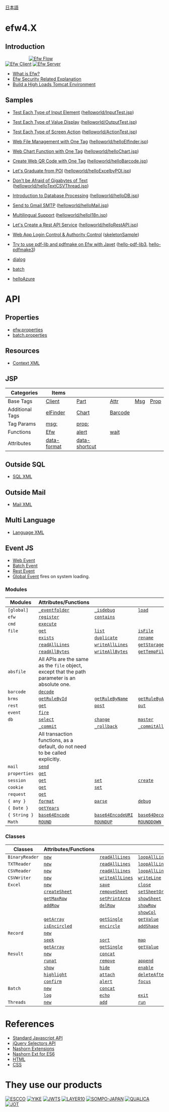 [日本語](README_J.md)

# efw4.X

## Introduction

&nbsp;&nbsp;&nbsp;&nbsp;&nbsp;&nbsp;&nbsp;&nbsp;&nbsp;&nbsp;&nbsp;&nbsp;&nbsp;&nbsp;&nbsp;&nbsp;&nbsp;&nbsp;
[![Efw Flow](./help/img/efw_flow.png)](./help/img/efw_flow_org.png)<br>
[![Efw Client](./help/img/efw_client.png)](./help/img/efw_client_org.png)
[![Efw Server](./help/img/efw_server.png)](./help/img/efw_server_org.png)

* [What is Efw?](https://qiita.com/changkejun/private/844953846f3e6bed4a9d)
* [Efw Security Related Explanation](https://qiita.com/changkejun/private/70184f814ff52f862d91)
* [Build a High Loads Tomcat Environment](https://qiita.com/changkejun/private/fb325ed0a9d81f3bf5f0)


## Samples

* [Test Each Type of Input Element](https://qiita.com/changkejun/private/2f59403e8fa3b0f40eb7) ([helloworld/InputTest.jsp](https://github.com/efwGrp/qittaSamples/tree/main/helloworld/InputTest.jsp))
* [Test Each Type of Value Display](https://qiita.com/changkejun/private/f634ae1c8040cef4cc01) ([helloworld/OutputTest.jsp](https://github.com/efwGrp/qittaSamples/tree/main/helloworld/OutputTest.jsp))
* [Test Each Type of Screen Action](https://qiita.com/changkejun/private/3accadd827594d1bccdf) ([helloworld/ActionTest.jsp](https://github.com/efwGrp/qittaSamples/tree/main/helloworld/ActionTest.jsp))
* [Web File Management with One Tag](https://qiita.com/changkejun/private/3f943f089d44d83296af) ([helloworld/helloElfinder.jsp](https://github.com/efwGrp/qittaSamples/tree/main/helloworld/helloElfinder.jsp))
* [Web Chart Function with One Tag](https://qiita.com/changkejun/private/dc976ccaaf82458c7771) ([helloworld/helloChart.jsp](https://github.com/efwGrp/qittaSamples/tree/main/helloworld/helloChart.jsp))
* [Create Web QR Code with One Tag](https://qiita.com/changkejun/private/0cdef7d8d288f9f0a563) ([helloworld/helloBarcode.jsp](https://github.com/efwGrp/qittaSamples/tree/main/helloworld/helloBarcode.jsp))
* [Let's Graduate from POI](https://qiita.com/changkejun/private/5f6c5b234dc1322ec859) ([helloworld/helloExcelbyPOI.jsp](https://github.com/efwGrp/qittaSamples/tree/main/helloworld/helloExcelbyPOI.jsp))
* [Don't be Afraid of Gigabytes of Text](https://qiita.com/changkejun/private/97af2b8722c149f5335d) ([helloworld/helloTextCSVThread.jsp](https://github.com/efwGrp/qittaSamples/tree/main/helloworld/helloTextCSVThread.jsp))
* [Introduction to Database Processing](https://qiita.com/changkejun/private/d046d1804b4c996700e2) ([helloworld/helloDB.jsp](https://github.com/efwGrp/qittaSamples/tree/main/helloworld/helloDB.jsp))
* [Send to Gmail SMTP](https://qiita.com/changkejun/private/26fe53af470ee1a96b05) ([helloworld/helloMail.jsp](https://github.com/efwGrp/qittaSamples/tree/main/helloworld/helloMail.jsp))
* [Multilingual Support](https://qiita.com/changkejun/private/7d0999b90b0e5370f928) ([helloworld/helloI18n.jsp](https://github.com/efwGrp/qittaSamples/tree/main/helloworld/helloI18n.jsp))
* [Let's Create a Rest API Service](https://qiita.com/changkejun/private/54c3df529a1b83093790) ([helloworld/helloRestAPI.jsp](https://github.com/efwGrp/qittaSamples/tree/main/helloworld/helloRestAPI.jsp))
* [Web App Login Control & Authority Control](https://qiita.com/changkejun/private/c36d3671493225ad14ce) ([skeletonSample](https://github.com/efwGrp/qittaSamples/tree/main/skeletonSample))
* [Try to use pdf-lib and pdfmake on Efw with Javet](https://qiita.com/changkejun/private/5f50cf3d3e935dd90989) ([hello-pdf-lib3](https://github.com/efwGrp/qittaSamples/tree/main/hello-pdf-lib3), [hello-pdfmake3](https://github.com/efwGrp/qittaSamples/tree/main/hello-pdfmake3))

* [dialog](samples/dialogSample)
* [batch](samples/batchSample)
* [helloAzure](samples/helloAzure)


# API

## Properties

* [efw.properties](help/e/properties.web.md)
* [batch.properties](help/e/properties.batch.md)

## Resources

* [Context XML](help/e/resources.context.md)

## JSP

| Categories | Items  |||||
|---|---|---|---|---|---|
| Base Tags | [Client](help/e/tag.client.md) | [Part](help/e/tag.part.md) | [Attr](help/e/tag.attr.md) | [Msg](help/e/tag.msg.md) | [Prop](help/e/tag.prop.md) |
| Additional Tags | [elFinder](help/e/tag.elfinder.md) | [Chart](help/e/tag.chart.md) | [Barcode](help/e/tag.barcode.md) |  |  |
| Tag Params | [msg:](help/e/tag.attr.msg.md) | [prop:](help/e/tag.attr.prop.md) |  |  |  |
| Functions | [Efw](help/e/api_efw_function.md) | [alert](help/e/efw.dialog.alert.md) | [wait](help/e/efw.dialog.wait.md) |  |  |
| Attributes | [data-format](help/e/api_data_format.md) | [data-shortcut](help/e/api_data_shortcut.md) |  |  |  |

## Outside SQL

* [SQL XML](help/e/api_sql.md)

## Outside Mail

* [Mail XML](help/e/api_mail.md)

## Multi Language

* [Language XML](help/e/api_language.md)

## Event JS

* [Web Event](help/e/api_webevent.md)
* [Batch Event](help/e/api_batchevent.md)
* [Rest Event](help/e/api_restevent.md)
* [Global Event](help/e/api_global.md) fires on system loading.

### Modules

| Modules | Attributes/Functions |||||
|---|---|---|---|---|---|
| `[global]` | [`_eventfolder`](help/e/global._eventfolder.md) | [`_isdebug`](help/e/global._isdebug.md) | [`load`](help/e/global.load.md) | [`loadWithNewGlobal`](help/e/global.loadWithNewGlobal.md) | [`loadWithGlobalPool`](help/e/global.loadWithGlobalPool.md) |
| `efw` | [`register`](help/e/efw.register.md) | [`contains`](help/e/efw.contains.md) |  |  |  |
| `cmd` | [`execute`](help/e/cmd.execute.md) |  |  |  |  |
| `file` | [`get`](help/e/file.get.md) | [`list`](help/e/file.list.md) | [`isFile`](help/e/file.isFile.md) | [`isFolder`](help/e/file.isFolder.md) | [`makeFile`](help/e/file.makeFile.md) |
|  | [`exists`](help/e/file.exists.md) | [`duplicate`](help/e/file.duplicate.md) | [`rename`](help/e/file.rename.md) | [`remove`](help/e/file.remove.md) | [`makeDir`](help/e/file.makeDir.md) |
|  | [`readAllLines`](help/e/file.readAllLines.md) | [`writeAllLines`](help/e/file.writeAllLines.md) | [`getStorageFolder`](help/e/file.getStorageFolder.md) | [`saveUploadFiles`](help/e/file.saveUploadFiles.md) | [`saveSingleUploadFile`](help/e/file.saveSingleUploadFile.md) |
|  | [`readAllBytes`](help/e/file.readAllBytes.md) | [`writeAllBytes`](help/e/file.writeAllBytes.md) | [`getTempFileName`](help/e/file.getTempFileName.md) | [`move`](help/e/file.move.md) |  |
| `absfile` | All APIs are the same as the `file` object, except that the path parameter is an absolute one.  |||||
| `barcode` | [`decode`](help/e/barcode.decode.md) |  |  |  |  |
| `brms` | [`getRuleById`](help/e/brms.getRuleById.md) | [`getRuleByName`](help/e/brms.getRuleByName.md) | [`getRuleByAlias`](help/e/brms.getRuleByAlias.md) |  |  |
| `rest` | [`get`](help/e/rest.get.md) | [`post`](help/e/rest.post.md) | [`put`](help/e/rest.put.md) | [`delete`](help/e/rest.delete.md) | [`getStatus`](help/e/rest.getStatus.md) |
| `event` | [`fire`](help/e/event.fire.md) |  |  |  |  |
| `db` | [`select`](help/e/db.select.md) | [`change`](help/e/db.change.md) | [`master`](help/e/db.master.md) |  |  |
|  | [`_commit`](help/e/db._commit.md) | [`_rollback`](help/e/db._rollback.md) | [`_commitAll`](help/e/db._commitAll.md) | [`_rollbackAll`](help/e/db._rollbackAll.md) |  |
|  | All transaction functions, as a default, do not need to be called explicitly.  |||||
| `mail` | [`send`](help/e/mail.send.md) |  |  |  |  |
| `properties` | [`get`](help/e/properties.get.md) |  |  |  |  |
| `session` | [`get`](help/e/session.get.md) | [`set`](help/e/session.set.md) | [`create`](help/e/session.create.md) | [`invalidate`](help/e/session.invalidate.md) |  |
| `cookie` | [`get`](help/e/cookie.get.md) | [`set`](help/e/cookie.set.md) |  |  |  |
| `request` | [`get`](help/e/request.get.md) |  |  |  |  |
| `{ any }` | [`format`](help/e/any.format.md) | [`parse`](help/e/any.parse.md) | [`debug`](help/e/any.debug.md) |  |  |
| `{ Date }` | [`getYears`](help/e/Date.getYears.md) |  |  |  |  |
| `{ String }` | [`base64Encode`](help/e/String.base64Encode.md) | [`base64EncodeURI`](help/e/String.base64EncodeURI.md) | [`base64Decode`](help/e/String.base64Decode.md) |  |  |
| `Math` | [`ROUND`](help/e/Math.ROUND.md) | [`ROUNDUP`](help/e/Math.ROUNDUP.md) | [`ROUNDDOWN`](help/e/Math.ROUNDDOWN.md) |  |  |


### Classes

| Classes | Attributes/Functions |||||
|---|---|---|---|---|---|
| `BinaryReader` | [`new`](help/e/BinaryReader.new.md) | [`readAllLines`](help/e/BinaryReader.readAllLines.md) | [`loopAllLines`](help/e/BinaryReader.loopAllLines.md) |  |  |
| `TXTReader` | [`new`](help/e/TXTReader.new.md) | [`readAllLines`](help/e/TXTReader.readAllLines.md) | [`loopAllLines`](help/e/TXTReader.loopAllLines.md) |  |  |
| `CSVReader` | [`new`](help/e/CSVReader.new.md) | [`readAllLines`](help/e/CSVReader.readAllLines.md) | [`loopAllLines`](help/e/CSVReader.loopAllLines.md) |  |  |
| `CSVWriter` | [`new`](help/e/CSVWriter.new.md) | [`writeAllLines`](help/e/CSVWriter.writeAllLines.md) | [`writeLine`](help/e/CSVWriter.writeLine.md) | [`close`](help/e/CSVWriter.close.md) |  |
| `Excel` | [`new`](help/e/excel.new.md) | [`save`](help/e/excel.save.md) | [`close`](help/e/excel.close.md) | [`getSheetNames`](help/e/excel.getSheetNames.md) |  |
|  | [`createSheet`](help/e/excel.createSheet.md) | [`removeSheet`](help/e/excel.removeSheet.md) | [`setSheetOrder`](help/e/excel.setSheetOrder.md) | [`setActiveSheet`](help/e/excel.setActiveSheet.md) |  |
|  | [`getMaxRow`](help/e/excel.getMaxRow.md) | [`setPrintArea`](help/e/excel.setPrintArea.md) | [`showSheet`](help/e/excel.showSheet.md) | [`hideSheet`](help/e/excel.hideSheet.md) | [`zoomSheet`](help/e/excel.zoomSheet.md) |
|  | [`addRow`](help/e/excel.addRow.md) | [`delRow`](help/e/excel.delRow.md) | [`showRow`](help/e/excel.showRow.md) | [`hideRow`](help/e/excel.hideRow.md) |  |
|  |  |  | [`showCol`](help/e/excel.showCol.md) | [`hideCol`](help/e/excel.hideCol.md) |  |
|  | [`getArray`](help/e/excel.getArray.md) | [`getSingle`](help/e/excel.getSingle.md) | [`getValue`](help/e/excel.getValue.md) | [`setCell`](help/e/excel.setCell.md) | [`setLink`](help/e/excel.setLink.md) |
|  | [`isEncircled`](help/e/excel.isEncircled.md) | [`encircle`](help/e/excel.encircle.md) | [`addShape`](help/e/excel.addShape.md) | [`addShapeInRange`](help/e/excel.addShapeInRange.md) | [`replacePicture`](help/e/excel.replacePicture.md) |
| `Record` | [`new`](help/e/record.new.md) |  |  |  |  |
|  | [`seek`](help/e/record.seek.md) | [`sort`](help/e/record.sort.md) | [`map`](help/e/record.map.md) | [`makeAllKeysUpperCase`](help/e/record.makeAllKeysUpperCase.md) | [`makeAllKeysLowerCase`](help/e/record.makeAllKeysLowerCase.md) |
|  | [`getArray`](help/e/record.getArray.md) | [`getSingle`](help/e/record.getSingle.md) | [`getValue`](help/e/record.getValue.md) | [`length`](help/e/record.length.md) |  |
| `Result` | [`new`](help/e/result.new.md) | [`concat`](help/e/result.concat.md) |  |  |  |
|  | [`runat`](help/e/result.runat.md) | [`remove`](help/e/result.remove.md) | [`append`](help/e/result.append.md) | [`withdata`](help/e/result.withdata.md) |  |
|  | [`show`](help/e/result.show.md) | [`hide`](help/e/result.hide.md) | [`enable`](help/e/result.enable.md) | [`disable`](help/e/result.disable.md) |  |
|  | [`highlight`](help/e/result.highlight.md) | [`attach`](help/e/result.attach.md) | [`deleteAfterDownload`](help/e/result.deleteAfterDownload.md) | [`saveas`](help/e/result.saveas.md) |  |
|  | [`confirm`](help/e/result.confirm.md) | [`alert`](help/e/result.alert.md) | [`focus`](help/e/result.focus.md) | [`eval`](help/e/result.eval.md) | [`navigate`](help/e/result.navigate.md) |
| `Batch` | [`new`](help/e/batch.new.md) | [`concat`](help/e/batch.concat.md) |  |  |  |
|  | [`log`](help/e/batch.log.md) | [`echo`](help/e/batch.echo.md) | [`exit`](help/e/batch.exit.md) |  |  |
| `Threads` | [`new`](help/e/threads.new.md) | [`add`](help/e/threads.add.md) | [`run`](help/e/threads.run.md) |  |  |

# References

* [Standard Javascript API](help/e/Standard_Javascript_API.md)
* [jQuery Selectors API](help/e/jQuery_Selectors_API.md)
* [Nashorn Extensions](https://wiki.openjdk.org/display/Nashorn/Nashorn+extensions)
* [Nashorn Ext for ES6](https://github.com/efwGrp/nashorn-ext-for-es6)
* [HTML](https://www.tohoho-web.com/html/index2.htm)
* [CSS](https://www.tohoho-web.com/css/index.htm)

# They use our products

[![ESCCO](help/img/logos/escco.png)](https://www.escco.co.jp) 
[![YIKE](help/img/logos/yike.jpg)](https://www.escco.com.cn) 
[![JWTS](help/img/logos/jwts.png)](https://www.jwts.co.jp) 
[![LAYER10](help/img/logos/layer10.png)](http://www.layer10.jp/) 
[![SOMPO-JAPAN](help/img/logos/jpn_sompo.jpg)](https://www.sompo-japan.co.jp/) 
[![QUALICA](help/img/logos/qualica.png)](https://www.qualica.co.jp/) 
[![JOT](help/img/logos/jot.png)](https://www.jotnw.or.jp/)

